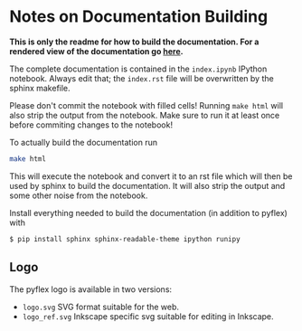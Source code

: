 # Notes on Documentation Building

**This is only the readme for how to build the documentation. For a rendered
 view of the documentation go [here](http://krischer.github.io/pyflex/).**

The complete documentation is contained in the `index.ipynb` IPython notebook.
Always edit that; the `index.rst` file will be overwritten by the sphinx 
makefile.

Please don't commit the notebook with filled cells! Running `make html` will
also strip the output from the notebook. Make sure to run it at least once 
before commiting changes to the notebook!


To actually build the documentation run

```bash
make html
```

This will execute the notebook and convert it to an rst file which will then
be used by sphinx to build the documentation. It will also strip the output 
and some other noise from the notebook.

Install everything needed to build the documentation (in addition to pyflex)
with

```bash
$ pip install sphinx sphinx-readable-theme ipython runipy
```

## Logo

The pyflex logo is available in two versions:

* `logo.svg` SVG format suitable for the web.
* `logo_ref.svg` Inkscape specific svg suitable for editing in Inkscape.
